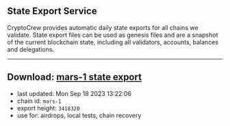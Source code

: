 ## State Export Service
CryptoCrew provides automatic daily state exports for all chains we validate. State export files can be used as genesis files and are a snapshot of the current blockchain state, including all validators, accounts, balances and delegations.

---
**Download: [mars-1 state export](https://dl.ccvalidators.com/SERVICE/mars/mars-1_export_3418320.json)**
---

- last updated: Mon Sep 18 2023 13:22:06
- chain id: `mars-1`
- export height: `3418320`
- use for: airdrops, local tests, chain recovery
